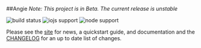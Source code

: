 ##Angie
*Note: This project is in Beta. The current release is unstable*

![build status](https://travis-ci.org/benderTheCrime/angie.svg?branch=debug-travis "build status")
![iojs support](https://img.shields.io/badge/iojs-1.7.1+-brightgreen.svg "iojs support")
![node support](https://img.shields.io/badge/node-0.12.0+-brightgreen.svg "node support")

Please see the [site](http://benderthecrime.github.io/angie/#/about) for news, a quickstart guide, and documentation and the [CHANGELOG](https://github.com/benderTheCrime/angie/blob/master/CHANGELOG.md) for an up to date list of changes.
